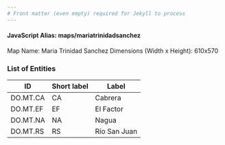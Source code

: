 ```yaml
---
# Front matter (even empty) required for Jekyll to process
---
```


#### JavaScript Alias: maps/mariatrinidadsanchez

Map Name: Maria Trinidad Sanchez
Dimensions (Width x Height): 610x570





### List of Entities

ID | Short label | Label
---|---|---|
DO.MT.CA|CA|Cabrera
DO.MT.EF|EF|El Factor
DO.MT.NA|NA|Nagua
DO.MT.RS|RS|Río San Juan